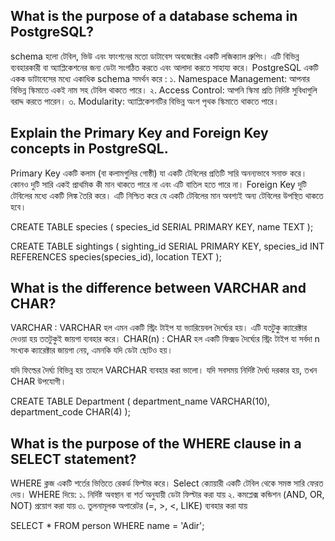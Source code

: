 ## What is the purpose of a database schema in PostgreSQL?
schema হলো টেবিল, ভিউ এবং ফাংশনের মতো ডাটাবেস অবজেক্টের একটি লজিক্যাল গ্রুপিং। এটি বিভিন্ন ব্যবহারকারী বা অ্যাপ্লিকেশনের জন্য ডেটা সংগঠিত করতে এবং আলাদা করতে সাহায্য করে।
PostgreSQL একটি একক ডাটাবেসের মধ্যে একাধিক schema সমর্থন করে :
১. Namespace Management: আপনার বিভিন্ন স্কিমাতে একই নাম সহ টেবিল থাকতে পারে।
২. Access Control: আপনি স্কিমা প্রতি নির্দিষ্ট সুবিধাগুলি বরাদ্দ করতে পারেন।
৩. Modularity: অ্যাপ্লিকেশনটির বিভিন্ন অংশ পৃথক স্কিমাতে থাকতে পারে।

## Explain the Primary Key and Foreign Key concepts in PostgreSQL.
Primary Key একটি কলাম (বা কলামগুলির গোষ্ঠী) যা একটি টেবিলের প্রতিটি সারি অনন্যভাবে সনাক্ত করে। কোনও দুটি সারি একই প্রাথমিক কী মান থাকতে পারে না এবং এটি বাতিল হতে পারে না।
Foreign Key দুটি টেবিলের মধ্যে একটি লিঙ্ক তৈরি করে। এটি নিশ্চিত করে যে একটি টেবিলের মান অবশ্যই অন্য টেবিলের উপস্থিত থাকতে হবে।

CREATE TABLE species (
  species_id SERIAL PRIMARY KEY,
  name TEXT
);

CREATE TABLE sightings (
  sighting_id SERIAL PRIMARY KEY,
  species_id INT REFERENCES species(species_id),
  location TEXT
);

##  What is the difference between VARCHAR and CHAR?
VARCHAR : VARCHAR হল এমন একটি স্ট্রিং টাইপ যা ভ্যারিয়েবল দৈর্ঘ্যের হয়। এটি যতটুকু ক্যারেক্টার দেওয়া হয় ততটুকুই জায়গা ব্যবহার করে।
CHAR(n) :  CHAR হল একটি ফিক্সড দৈর্ঘ্যের স্ট্রিং টাইপ যা সর্বদা n সংখ্যক ক্যারেক্টার জায়গা নেয়, এমনকি যদি ডেটা ছোটও হয়।

যদি ফিল্ডের দৈর্ঘ্য বিভিন্ন হয় তাহলে VARCHAR ব্যবহার করা ভালো।
যদি সবসময় নির্দিষ্ট দৈর্ঘ্য দরকার হয়, তখন CHAR উপযোগী।

CREATE TABLE Department (
    department_name VARCHAR(10), 
    department_code CHAR(4)
);
## What is the purpose of the WHERE clause in a SELECT statement?
WHERE ক্লজ একটি শর্তের ভিত্তিতে রেকর্ড ফিল্টার করে। Select ক্যোয়ারী একটি টেবিল থেকে সমস্ত সারি ফেরত দেয়।
WHERE দিয়ে:
১. নির্দিষ্ট অবস্থান বা শর্ত অনুযায়ী ডেটা ফিল্টার করা যায়
২. কমপ্লেক্স কন্ডিশন (AND, OR, NOT) প্রয়োগ করা যায়
৩. তুলনামূলক অপারেটর (=, >, <, LIKE) ব্যবহার করা যায়

SELECT * FROM person WHERE name = 'Adir';


